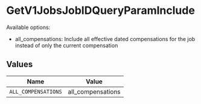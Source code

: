 # GetV1JobsJobIDQueryParamInclude

Available options:
- all_compensations: Include all effective dated compensations for the job instead of only the current compensation


## Values

| Name                | Value               |
| ------------------- | ------------------- |
| `ALL_COMPENSATIONS` | all_compensations   |